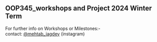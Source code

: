 ## OOP345_workshops and Project 2024 Winter Term

For further info on Workshops or Milestones:- <br>
contact: [@mehtab_jagdey](https://www.instagram.com/mehtab_jagdey?igsh=dHY2ajR0Y3JqYzlq&utm_source=qr) (instagram)

